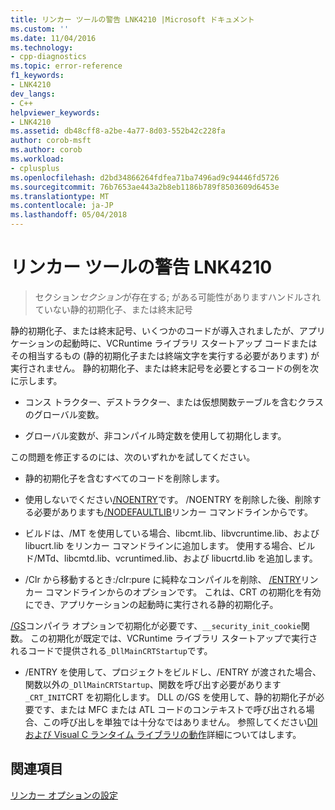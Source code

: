 ```yaml
---
title: リンカー ツールの警告 LNK4210 |Microsoft ドキュメント
ms.custom: ''
ms.date: 11/04/2016
ms.technology:
- cpp-diagnostics
ms.topic: error-reference
f1_keywords:
- LNK4210
dev_langs:
- C++
helpviewer_keywords:
- LNK4210
ms.assetid: db48cff8-a2be-4a77-8d03-552b42c228fa
author: corob-msft
ms.author: corob
ms.workload:
- cplusplus
ms.openlocfilehash: d2bd34866264fdfea71ba7496ad9c94446fd5726
ms.sourcegitcommit: 76b7653ae443a2b8eb1186b789f8503609d6453e
ms.translationtype: MT
ms.contentlocale: ja-JP
ms.lasthandoff: 05/04/2018
---
```

# <a name="linker-tools-warning-lnk4210"></a>リンカー ツールの警告 LNK4210  
  
> セクション*セクション*が存在する; がある可能性がありますハンドルされていない静的初期化子、または終末記号  
  
静的初期化子、または終末記号、いくつかのコードが導入されましたが、アプリケーションの起動時に、VCRuntime ライブラリ スタートアップ コードまたはその相当するもの (静的初期化子または終端文字を実行する必要があります) が実行されません。 静的初期化子、または終末記号を必要とするコードの例を次に示します。  
  
-   コンス トラクター、デストラクター、または仮想関数テーブルを含むクラスのグローバル変数。  
  
-   グローバル変数が、非コンパイル時定数を使用して初期化します。  
  
この問題を修正するのには、次のいずれかを試してください。  
  
-   静的初期化子を含むすべてのコードを削除します。  
  
-   使用しないでください[/NOENTRY](../../build/reference/noentry-no-entry-point.md)です。 /NOENTRY を削除した後、削除する必要がありますも[/NODEFAULTLIB](../../build/reference/nodefaultlib-ignore-libraries.md)リンカー コマンドラインからです。  
  
-   ビルドは、/MT を使用している場合、libcmt.lib、libvcruntime.lib、および libucrt.lib をリンカー コマンドラインに追加します。 使用する場合、ビルド/MTd、libcmtd.lib、vcruntimed.lib、および libucrtd.lib を追加します。  
  
-   /Clr から移動するとき:/clr:pure に純粋なコンパイルを削除、 [/ENTRY](../../build/reference/entry-entry-point-symbol.md)リンカー コマンドラインからのオプションです。 これは、CRT の初期化を有効にでき、アプリケーションの起動時に実行される静的初期化子。  
  
 [/GS](../../build/reference/gs-buffer-security-check.md)コンパイラ オプションで初期化が必要です、`__security_init_cookie`関数。 この初期化が既定では、VCRuntime ライブラリ スタートアップで実行されるコードで提供される`_DllMainCRTStartup`です。  
  
-   /ENTRY を使用して、プロジェクトをビルドし、/ENTRY が渡された場合、関数以外の`_DllMainCRTStartup`、関数を呼び出す必要があります`_CRT_INIT`CRT を初期化します。 DLL の/GS を使用して、静的初期化子が必要です、または MFC または ATL コードのコンテキストで呼び出される場合、この呼び出しを単独では十分なではありません。 参照してください[Dll および Visual C ランタイム ライブラリの動作](../../build/run-time-library-behavior.md)詳細についてはします。  
  
## <a name="see-also"></a>関連項目  
 [リンカー オプションの設定](../../build/reference/setting-linker-options.md)